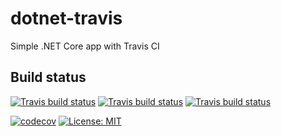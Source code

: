 # dotnet-travis
Simple .NET Core app with Travis CI

## Build status
[![Travis build status](https://img.shields.io/travis/guillaumechervet/course.designpattern/master.svg?label=master&style=flat-square)](https://travis-ci.org/guillaumechervet/course.designpattern)
[![Travis build status](https://img.shields.io/travis/guillaumechervet/course.designpattern/dev.svg?label=dev&style=flat-square)](https://travis-ci.org/guillaumechervet/course.designpattern)
[![Travis build status](https://img.shields.io/travis/guillaumechervet/course.designpattern/broken.svg?label=broken&style=flat-square)](https://travis-ci.org/guillaumechervet/course.designpattern)


[![codecov](https://codecov.io/gh/guillaumechervet/course.designpattern//branch/master/graph/badge.svg)](https://codecov.io/gh/guillaumechervet/course.designpattern/) [![License: MIT](https://img.shields.io/badge/License-MIT-blue.svg)](LICENSE)